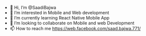 - 👋 Hi, I’m @SaadiBajwa
- 👀 I’m interested in Mobile and Web development
- 🌱 I’m currently learning React Native Mobile App
- 💞️ I’m looking to collaborate on Mobile and web Development
- 📫 How to reach me https://web.facebook.com/saad.bajwa.771/

<!---
SaadiBajwa/SaadiBajwa is a ✨ special ✨ repository because its `README.md` (this file) appears on your GitHub profile.
You can click the Preview link to take a look at your changes.
--->

